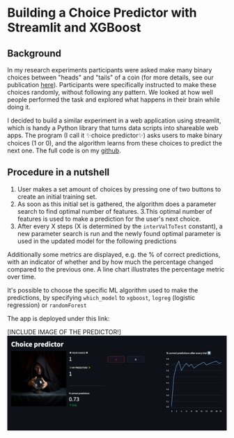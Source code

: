 

# Building a Choice Predictor with Streamlit and XGBoost


## Background
In my research experiments participants were asked make many binary choices between "heads" and "tails" of a coin (for more details, see our publication [here](https://www.frontiersin.org/articles/10.3389/fpsyg.2023.1113654/full)). Participants were specifically instructed to make these choices randomly, without following any pattern. We looked at how well people performed the task and explored what happens in their brain while doing it.

I decided to build a similar experiment in a web application using streamlit, which is handy a Python library that turns data scripts into shareable web apps.
The program (I call it ✨choice predictor✨) asks users to make binary choices (1 or 0), and the algorithm learns from these choices to predict the next one.
The full code is on my [github](LINK). 

## Procedure in a nutshell
1. User makes a set amount of choices by pressing one of two buttons to create an initial training set.
2. As soon as this initial set is gathered, the algorithm does a parameter search to find  optimal number of features.
3.This optimal number of features is used to make a prediction for the user's next choice. 
4. After every X steps (X is determined by the `interValToTest` constant), a new parameter search is run and the newly found optimal parameter is used in the updated model for the following predictions

Additionally some metrics are displayed, e.g. the % of correct predictions, with an indicator of whether and by how much the percentage changed compared to the previous one. A line chart illustrates the percentage metric over time.

It's possible to choose the specific ML algorithm used to make the predictions, by specifying `which_model` to `xgboost`, `logreg` (logistic regression) or `randomForest`

The app is deployed under this link:

[INCLUDE IMAGE OF THE PREDICTOR!]
![Alt text](Layout.jpg)
